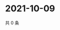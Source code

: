 # 2021-10-09

共 0 条

<!-- BEGIN WEIBO -->
<!-- 最后更新时间 Sat Oct 09 2021 03:07:07 GMT+0800 (China Standard Time) -->

<!-- END WEIBO -->
